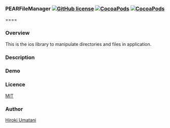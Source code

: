 ### PEARFileManager [![GitHub license](https://img.shields.io/badge/LICENSE-MIT%20LICENSE-blue.svg)](https://github.com/HirokiUmatani/PEARFileManager/LICENSE) [![CocoaPods](https://img.shields.io/badge/platform-ios-lightgrey.svg)](https://cocoapods.org/pods/PEARFileManager) [![CocoaPods](https://img.shields.io/cocoapods/v/PEARFileManager.svg)](https://cocoapods.org/pods/PEARFileManager)  

====
### Overview
This is the ios library to manipulate directories and files in application.

### Description

### Demo

### Licence
[MIT](https://github.com/HirokiUmatani/PEARFileManager/blob/master/LICENSE)

### Author
[Hiroki Umatani](https://github.com/HirokiUmatani)
